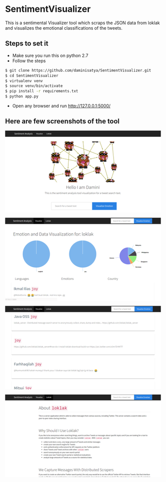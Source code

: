 # SentimentVisualizer

This is a sentimental Visualizer tool which scraps the JSON data from loklak and visualizes the emotional classifications of the tweets.


Steps to set it 
---------------
* Make sure you run this on python 2.7
* Follow the steps

```sh
$ git clone https://github.com/daminisatya/SentimentVisualizer.git
$ cd SentimentVisualizer
$ virtualenv venv
$ source venv/bin/activate
$ pip install -r requirements.txt
$ python app.py
```

* Open any browser and run http://127.0.0.1:5000/

Here are few screenshots of the tool 
------------------------------------
![Alt text](/static/img/landingpage.png "This is the landing page")


![Alt text](/static/img/visualization.png "This is the visualization page")


![Alt text](/static/img/tweets.png "Tweets page")


![Alt text](/static/img/aboutloklak.png "About loklak")


